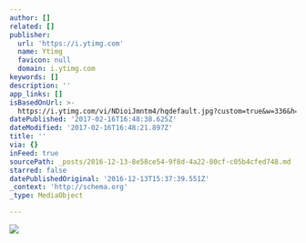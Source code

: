 ```yaml
---
author: []
related: []
publisher:
  url: 'https://i.ytimg.com'
  name: Ytimg
  favicon: null
  domain: i.ytimg.com
keywords: []
description: ''
app_links: []
isBasedOnUrl: >-
  https://i.ytimg.com/vi/NDioiJmntm4/hqdefault.jpg?custom=true&w=336&h=188&stc=true&jpg444=true&jpgq=90&sp=68&sigh=c71AYSJsqNrbO5yi2DfV9nC9xu4
datePublished: '2017-02-16T16:48:38.625Z'
dateModified: '2017-02-16T16:48:21.897Z'
title: ''
via: {}
inFeed: true
sourcePath: _posts/2016-12-13-8e58ce54-9f8d-4a22-80cf-c05b4cfed748.md
starred: false
datePublishedOriginal: '2016-12-13T15:37:39.551Z'
_context: 'http://schema.org'
_type: MediaObject

---
```

<article style=""><img src="https://i.ytimg.com/vi/NDioiJmntm4/hqdefault.jpg?custom=true&amp;w=336&amp;h=188&amp;stc=true&amp;jpg444=true&amp;jpgq=90&amp;sp=68&amp;sigh=c71AYSJsqNrbO5yi2DfV9nC9xu4" /></article>
